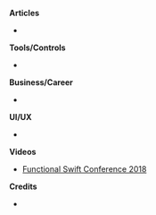 
**Articles**

* 

**Tools/Controls**

* 

**Business/Career**

* 

**UI/UX**

* 

**Videos**

* [Functional Swift Conference 2018](http://2018.funswiftconf.com/)

**Credits**

* 
